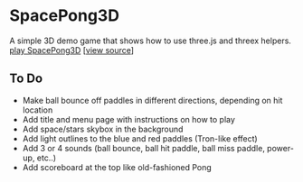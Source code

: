 SpacePong3D
===========

A simple 3D demo game that shows how to use three.js and threex helpers. <br>
[play SpacePong3D](http://erichlof.github.io/SpacePong3D/SpacePong3D.html)
\[[view source](https://github.com/erichlof/SpacePong3D/blob/master/SpacePong3D.html)\]

To Do
-----
* Make ball bounce off paddles in different directions, depending on hit location
* Add title and menu page with instructions on how to play
* Add space/stars skybox in the background
* Add light outlines to the blue and red paddles (Tron-like effect)
* Add 3 or 4 sounds (ball bounce, ball hit paddle, ball miss paddle, power-up, etc..)
* Add scoreboard at the top like old-fashioned Pong
